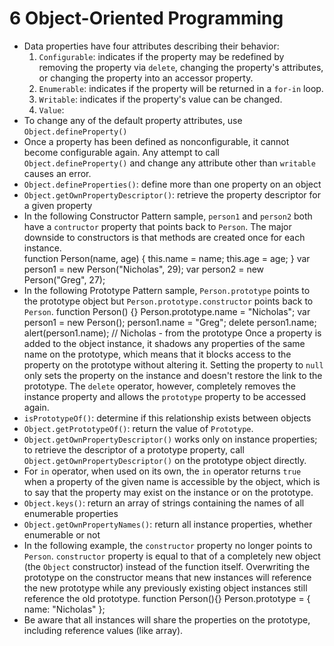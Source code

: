 # 6 Object-Oriented Programming
* Data properties have four attributes describing their behavior:
  1. `Configurable`: indicates if the property may be redefined by removing the property via `delete`, changing the property's attributes, or changing the property into an accessor property.
  2. `Enumerable`: indicates if the property will be returned in a `for-in` loop.
  3. `Writable`: indicates if the property's value can be changed.
  4. `Value`: 
* To change any of the default property attributes, use `Object.defineProperty()`
* Once a property has been defined as nonconfigurable, it cannot become configurable again. Any attempt to call `Object.defineProperty()` and change any attribute other than `writable` causes an error.
* `Object.defineProperties()`: define more than one property on an object
* `Object.getOwnPropertyDescriptor()`: retrieve the property descriptor for a given property
* In the following Constructor Pattern sample, `person1` and `person2` both have a `contructor` property that points back to `Person`. The major downside to constructors is that methods are created once for each instance.    
      function Person(name, age) {
          this.name = name;
          this.age = age;
      }
      var person1 = new Person("Nicholas", 29);
      var person2 = new Person("Greg", 27);
* In the following Prototype Pattern sample, `Person.prototype` points to the prototype object but `Person.prototype.constructor` points back to `Person`.
      function Person() {}
      Person.prototype.name = "Nicholas";
      var person1 = new Person();
      person1.name = "Greg";
      delete person1.name;
      alert(person1.name); // Nicholas - from the prototype
   Once a property is added to the object instance, it shadows any properties of the same name on the prototype, which means that it blocks access to the property on the prototype without altering it. Setting the property to `null` only sets the property on the instance and doesn't restore the link to the prototype. The `delete` operator, however, completely removes the instance property and allows the `prototype` property to be accessed again.
* `isPrototypeOf()`: determine if this relationship exists between objects
* `Object.getPrototypeOf()`: return the value of `Prototype`.
* `Object.getOwnPropertyDescriptor()` works only on instance properties; to retrieve the descriptor of a prototype property, call `Object.getOwnPropertyDescriptor()` on the prototype object directly.
* For `in` operator, when used on its own, the `in` operator returns `true` when a property of the given name is accessible by the object, which is to say that the property may exist on the instance or on the prototype.
* `Object.keys()`: return an array of strings containing the names of all enumerable properties
* `Object.getOwnPropertyNames()`: return all instance properties, whether enumerable or not
* In the following example, the `constructor` property no longer points to `Person`. `constructor` property is equal to that of a completely new object (the `Object` constructor) instead of the function itself. Overwriting the prototype on the constructor means that new instances will reference the new prototype while any previously existing object instances still reference the old prototype.
      function Person(){}
      Person.prototype = {
          name: "Nicholas"
      };
*  Be aware that all instances will share the properties on the prototype, including reference values (like array).